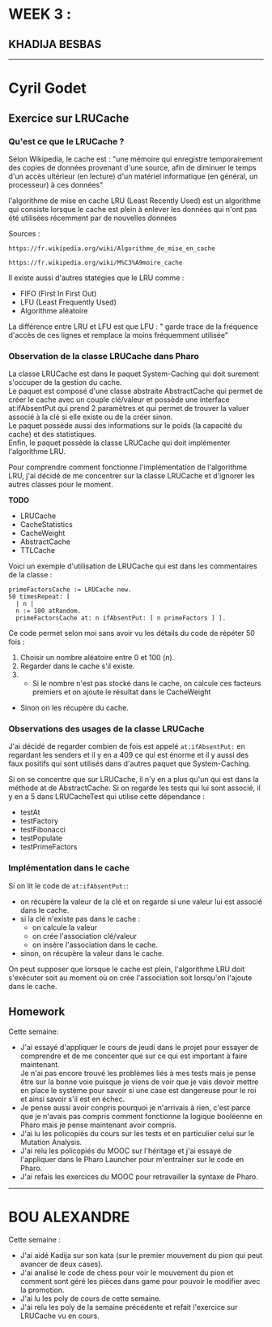 # WEEK 3 :

## KHADIJA BESBAS 

****
# Cyril Godet


## Exercice sur LRUCache


### Qu'est ce que le LRUCache ?

Selon Wikipedia, le cache est : "une mémoire qui enregistre temporairement des copies de données provenant d'une source, afin de diminuer le temps d'un accès ultérieur (en lecture) d'un matériel informatique (en général, un processeur) à ces données"


l'algorithme de mise en cache LRU (Least Recently Used) est un algorithme qui consiste lorsque le cache est plein à enlever les données qui n'ont pas été utilisées récemment par de nouvelles données

Sources :
```   
https://fr.wikipedia.org/wiki/Algorithme_de_mise_en_cache

https://fr.wikipedia.org/wiki/M%C3%A9moire_cache
```

Il existe aussi d'autres statégies que le LRU comme  :

* FIFO (First In First Out)
* LFU (Least Frequently Used)
* Algorithme aléatoire


La différence entre LRU et LFU est que LFU : " garde trace de la fréquence d'accès de ces lignes et remplace la moins fréquemment utilisée"


### Observation de la classe LRUCache dans Pharo

La classe LRUCache est dans le paquet System-Caching qui doit surement s'occuper de la gestion du cache.   
Le paquet est composé d'une classe abstraite AbstractCache qui permet de créer le cache avec un couple clé/valeur et possède une interface at:ifAbsentPut qui prend 2 paramètres et qui permet de trouver la valuer associé à la clé si elle existe ou de la créer sinon.  
Le paquet possède aussi des informations sur le poids (la capacité du cache) et des statistiques.  
Enfin, le paquet possède la classe LRUCache qui doit implémenter l'algorithme LRU.  

Pour comprendre comment fonctionne l'implémentation de l'algorithme LRU, j'ai décidé de me concentrer sur la classe LRUCache et d'ignorer les autres classes pour le moment.


**TODO**

- LRUCache
- CacheStatistics
- CacheWeight
- AbstractCache
- TTLCache

Voici un exemple d'utilisation de LRUCache qui est dans les commentaires de la classe :
```
primeFactorsCache := LRUCache new.
50 timesRepeat: [
  | n |
  n := 100 atRandom.
  primeFactorsCache at: n ifAbsentPut: [ n primeFactors ] ].
```
Ce code permet selon moi sans avoir vu les détails du code de répéter 50 fois :

1. Choisir un nombre aléatoire entre 0 et 100 (n).
2. Regarder dans le cache s'il existe.
3. - Si le nombre n'est pas stocké dans le cache, on calcule ces facteurs premiers et on ajoute le résultat dans le CacheWeight
  - Sinon on les récupère du cache.

### Observations des usages de la classe LRUCache
J'ai décidé de regarder combien de fois est appelé ```at:ifAbsentPut:``` en regardant les senders et il y en a 409 ce qui est énorme et il y aussi des faux positifs qui sont utilisés dans d'autres paquet que System-Caching.

Si on se concentre que sur LRUCache, il n'y en a plus qu'un qui est dans la méthode at de AbstractCache.
Si on regarde les tests qui lui sont associé, il y en a 5 dans LRUCacheTest qui utilise cette dépendance :
- testAt
- testFactory
- testFibonacci
- testPopulate
- testPrimeFactors


### Implémentation dans le cache

Si on lit le code de ``` at:ifAbsentPut: ```:
- on récupère la valeur de la clé et on regarde si une valeur lui est associé dans le cache.
- si la clé n'existe pas dans le cache :
  - on calcule la valeur
  - on crée l'association clé/valeur
  - on insère l'association dans le cache.
- sinon, on récupère la valeur dans le cache.

On peut supposer que lorsque le cache est plein, l'algorithme LRU doit s'exécuter soit au moment où on crée l'association soit lorsqu'on l'ajoute dans le cache.



## Homework


Cette semaine:

* J'ai essayé d'appliquer le cours de jeudi dans le projet pour essayer de comprendre et de me concenter que sur ce qui est important à faire maintenant.   
Je n'ai pas encore trouvé les problèmes liés à mes tests mais je pense être sur la bonne voie puisque je viens de voir que je vais devoir mettre en place le système pour savoir si une case est dangereuse pour le roi et ainsi savoir s'il est en échec.
* Je pense aussi avoir conpris pourquoi je n'arrivais à rien, c'est parce que je n'avais pas compris comment fonctionne la logique booléenne en Pharo mais je pense maintenant avoir compris.
* J'ai lu les policopiés du cours sur les tests et en particulier celui sur le Mutation Analysis.
* J'ai relu les policopiés du MOOC sur l'héritage et j'ai essayé de l'appliquer dans le Pharo Launcher pour m'entraîner sur le code en Pharo.
* J'ai refais les exercices du MOOC pour retravailler la syntaxe de Pharo.

****

# BOU ALEXANDRE

Cette semaine : 

- J'ai aidé Kadija sur son kata (sur le premier mouvement du pion qui peut avancer de deux cases).
- J'ai analisé le code de chess pour voir le mouvement du pion et comment sont géré les pièces dans game pour pouvoir le modifier avec la promotion.
- J'ai lu les poly de cours de cette semaine.
- J'ai relu les poly de la semaine précédente et refait l'exercice sur LRUCache vu en cours.
